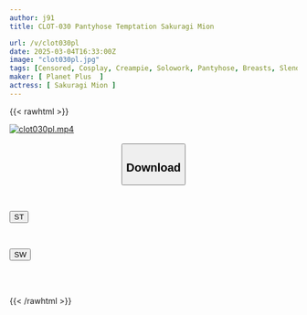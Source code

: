 ```yaml
---
author: j91
title: CLOT-030 Pantyhose Temptation Sakuragi Mion

url: /v/clot030pl
date: 2025-03-04T16:33:00Z
image: "clot030pl.jpg"
tags: [Censored, Cosplay, Creampie, Solowork, Pantyhose, Breasts, Slender	]
maker: [ Planet Plus  ]
actress: [ Sakuragi Mion ]
---
```



{{< rawhtml >}}

<div class="video" data-videoid="x9R2m14xr8u0KJ">
    <a href="javascript:;">
        <img src="/v/clot030pl/clot030pl.jpg" width="WIDTH" height="HEIGHT" alt="clot030pl.mp4" loading="lazy">
    </a>
</div>

<script type="text/javascript" src="https://j91.asia/asset/on-demand-st.js"></script>

<br>
  <link rel="stylesheet" href="https://j91.asia/asset/bs5.css">
  
  <center>
  <button class="btn btn-primary" type="button" data-bs-toggle="collapse" data-bs-target=".multi-collapse" aria-expanded="false" aria-controls="multiCollapseExample1 multiCollapseExample2"><h2>Download</h2></button></center>
</p>
<div class="row">
  <div class="col">
    <div class="collapse multi-collapse" id="multiCollapseExample1">
      <div class="card card-body">
	      	      <br>
<div class="buttons">  
<p><a href="/v/clot030pl/st.html" target="_blank"><button class="btn-hover color-3"><i class="fa fa-download"></i> ST</button></a></p></div>
    </div>
  </div>
</div>
  <div class="col">
    <div class="collapse multi-collapse" id="multiCollapseExample2">
      <div class="card card-body">
	      <br>
<div class="buttons">
<p><a href="/v/clot030pl/sw.html" target="_blank"><button class="btn-hover color-2"><i class="fa fa-download"></i> SW</button></a></p></div>
<br><br>
      </div>
    </div>
  </div>
</div>

{{< /rawhtml >}}